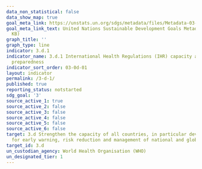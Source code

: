 ```yaml
---
data_non_statistical: false
data_show_map: true
goal_meta_link: https://unstats.un.org/sdgs/metadata/files/Metadata-03-0D-01.pdf
goal_meta_link_text: United Nations Sustainable Development Goals Metadata (PDF 58.0
  KB)
graph_title: ''
graph_type: line
indicator: 3.d.1
indicator_name: 3.d.1 International Health Regulations (IHR) capacity and health emergency
  preparedness
indicator_sort_order: 03-0d-01
layout: indicator
permalink: /3-d-1/
published: true
reporting_status: notstarted
sdg_goal: '3'
source_active_1: true
source_active_2: false
source_active_3: false
source_active_4: false
source_active_5: false
source_active_6: false
target: 3.d Strengthen the capacity of all countries, in particular developing countries,
  for early warning, risk reduction and management of national and global health risks
target_id: 3.d
un_custodian_agency: World Health Organisation (WHO)
un_designated_tier: 1
---
```

